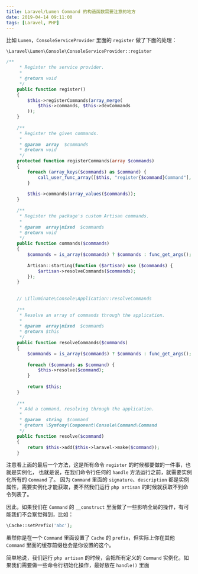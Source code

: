 ```yaml
---
title: Laravel/Lumen Command 的构造函数需要注意的地方
date: 2019-04-14 09:11:00
tags: [Laravel, PHP]
---
```


比如 `Lumen`，`ConsoleServiceProvider` 里面的 `register` 做了下面的处理：

`\Laravel\Lumen\Console\ConsoleServiceProvider::register`


```php
/**
     * Register the service provider.
     *
     * @return void
     */
    public function register()
    {
        $this->registerCommands(array_merge(
            $this->commands, $this->devCommands
        ));
    }
 
    /**
     * Register the given commands.
     *
     * @param  array  $commands
     * @return void
     */
    protected function registerCommands(array $commands)
    {
        foreach (array_keys($commands) as $command) {
            call_user_func_array([$this, "register{$command}Command"], []);
        }
 
        $this->commands(array_values($commands));
    }
 
    /**
     * Register the package's custom Artisan commands.
     *
     * @param  array|mixed  $commands
     * @return void
     */
    public function commands($commands)
    {
        $commands = is_array($commands) ? $commands : func_get_args();
 
        Artisan::starting(function ($artisan) use ($commands) {
            $artisan->resolveCommands($commands);
        });
    }
 
 
    // \Illuminate\Console\Application::resolveCommands
 
    /**
     * Resolve an array of commands through the application.
     *
     * @param  array|mixed  $commands
     * @return $this
     */
    public function resolveCommands($commands)
    {
        $commands = is_array($commands) ? $commands : func_get_args();
 
        foreach ($commands as $command) {
            $this->resolve($command);
        }
 
        return $this;
    }
 
    /**
     * Add a command, resolving through the application.
     *
     * @param  string  $command
     * @return \Symfony\Component\Console\Command\Command
     */
    public function resolve($command)
    {
        return $this->add($this->laravel->make($command));
    }
```

注意看上面的最后一个方法，这是所有命令 `register` 的时候都要做的一件事，也就是实例化，
也就是说，在我们命令行任何的 `handle` 方法运行之前，就需要实例化所有的 `Command` 了。
因为 `Command` 里面的 `signature`、`description` 都是实例属性，需要实例化才能获取，要不然我们运行 `php artisan` 的时候就获取不到命令列表了。

因此，如果我们在 `Command` 的 `__construct` 里面做了一些影响全局的操作，有可能我们不会察觉得到，比如：

```php
\Cache::setPrefix('abc');
```

虽然你是在一个 `Command` 里面设置了 `Cache` 的 `prefix`，但实际上你在其他 `Command` 里面的缓存前缀也会是你设置的这个。

简单地说，我们运行 `php artisan` 的时候，会把所有定义的 `Command` 实例化，如果我们需要做一些命令行初始化操作，最好放在 `handle()` 里面
